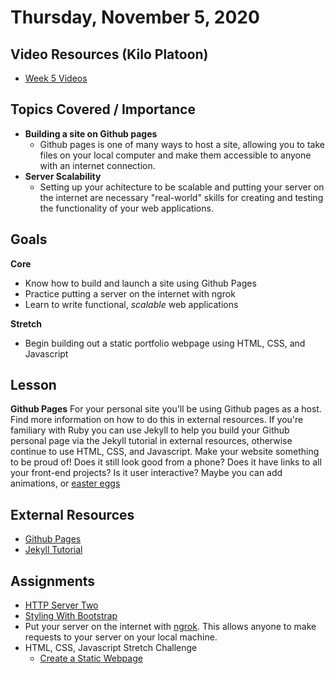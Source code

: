 # Thursday, November 5, 2020
## Video Resources (Kilo Platoon)
- [Week 5 Videos](https://www.youtube.com/playlist?list=PLu0CiQ7bzwEQd8JEdJEAcoJzLSwvNO46m)

## Topics Covered / Importance
- **Building a site on Github pages**
  - Github pages is one of many ways to host a site, allowing you to take files on your local computer and make them accessible to anyone with an internet connection.
- **Server Scalability**
  - Setting up your achitecture to be scalable and putting your server on the internet are necessary "real-world" skills for creating and testing the functionality of your web applications.

## Goals
**Core**
* Know how to build and launch a site using Github Pages
* Practice putting a server on the internet with ngrok
* Learn to write functional, *scalable* web applications

**Stretch**
* Begin building out a static portfolio webpage using HTML, CSS, and Javascript

## Lesson
**Github Pages**
For your personal site you'll be using Github pages as a host. Find more information on how to do this in external resources. If you're familiary with Ruby you can use Jekyll to help you build your Github personal page via the Jekyll tutorial in external resources, otherwise continue to use HTML, CSS, and Javascript. Make your website something to be proud of! Does it still look good from a phone? Does it have links to all your front-end projects? Is it user interactive? Maybe you can add animations, or [easter eggs](https://www.webopedia.com/TERM/E/easter_egg.html)

## External Resources
* [Github Pages](https://pages.github.com/)
* [Jekyll Tutorial](https://garycoffey.github.io/posts/blogs/building-portfolio)

## Assignments
* [HTTP Server Two](https://github.com/mikeplatoon/http-server-two)
* [Styling With Bootstrap](https://github.com/mikeplatoon/bootstrap/blob/master/readme.md)
* Put your server on the internet with [ngrok](https://ngrok.com). This allows anyone to make requests to your server on your local machine.
* HTML, CSS, Javascript Stretch Challenge
  * [Create a Static Webpage](https://github.com/mikeplatoon/static-webpage)
